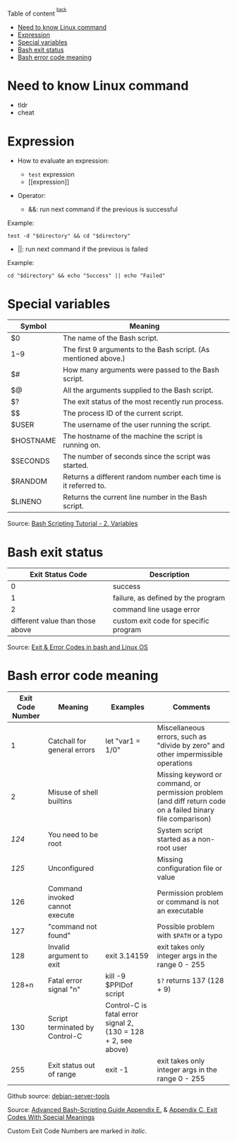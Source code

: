 Table of content <sup><sup>[back](./README.md)</sup></sup>

- [Need to know Linux command](#need-to-know-linux-command)
- [Expression](#expression)
- [Special variables](#special-variables)
- [Bash exit status](#bash-exit-status)
- [Bash error code meaning](#bash-error-code-meaning)

# Need to know Linux command

- tldr
- cheat

# Expression

- How to evaluate an expression:

  - `test` expression
  - [[expression]]

- Operator:

  - &&: run next command if the previous is successful

Example:

```
test -d "$directory" && cd "$directory"
```

- ||: run next command if the previous is failed

Example:

```
cd "$directory" && echo "Success" || echo "Failed"
```

# Special variables

| Symbol    | Meaning                                                         |
| --------- | --------------------------------------------------------------- |
| $0        | The name of the Bash script.                                    |
| $1-$9     | The first 9 arguments to the Bash script. (As mentioned above.) |
| $#        | How many arguments were passed to the Bash script.              |
| $@        | All the arguments supplied to the Bash script.                  |
| $?        | The exit status of the most recently run process.               |
| $$        | The process ID of the current script.                           |
| $USER     | The username of the user running the script.                    |
| $HOSTNAME | The hostname of the machine the script is running on.           |
| $SECONDS  | The number of seconds since the script was started.             |
| $RANDOM   | Returns a different random number each time is it referred to.  |
| $LINENO   | Returns the current line number in the Bash script.             |

Source: [Bash Scripting Tutorial - 2. Variables](https://ryanstutorials.net/bash-scripting-tutorial/bash-variables.php)

# Bash exit status

| Exit Status Code                 | Description                           |
| -------------------------------- | ------------------------------------- |
| 0                                | success                               |
| 1                                | failure, as defined by the program    |
| 2                                | command line usage error              |
| different value than those above | custom exit code for specific program |

Source: [Exit & Error Codes in bash and Linux OS](https://www.adminschoice.com/exit-error-codes-in-bash-and-linux-os)

# Bash error code meaning

| Exit Code Number | Meaning                        | Examples                                                      | Comments                                                                                                    |
| ---------------- | ------------------------------ | ------------------------------------------------------------- | ----------------------------------------------------------------------------------------------------------- |
| 1                | Catchall for general errors    | let "var1 = 1/0"                                              | Miscellaneous errors, such as "divide by zero" and other impermissible operations                           |
| 2                | Misuse of shell builtins       |                                                               | Missing keyword or command, or permission problem (and diff return code on a failed binary file comparison) |
| _124_            | You need to be root            |                                                               | System script started as a non-root user                                                                    |
| _125_            | Unconfigured                   |                                                               | Missing configuration file or value                                                                         |
| 126              | Command invoked cannot execute |                                                               | Permission problem or command is not an executable                                                          |
| 127              | "command not found"            |                                                               | Possible problem with `$PATH` or a typo                                                                     |
| 128              | Invalid argument to exit       | exit 3.14159                                                  | exit takes only integer args in the range 0 - 255                                                           |
| 128+n            | Fatal error signal "n"         | kill -9 $PPIDof script                                        | `$?` returns 137 (128 + 9)                                                                                  |
| 130              | Script terminated by Control-C | Control-C is fatal error signal 2, (130 = 128 + 2, see above) |
| 255              | Exit status out of range       | exit -1                                                       | exit takes only integer args in the range 0 - 255                                                           |

Github source: [debian-server-tools](https://github.com/szepeviktor/debian-server-tools/blob/master/Bash-exit-codes.md)

Source: [Advanced Bash-Scripting Guide Appendix E.](https://www.tldp.org/LDP/abs/html/exitcodes.html) & [Appendix C. Exit Codes With Special Meanings](https://www.linuxdoc.org/LDP/abs/html/exitcodes.html)

Custom Exit Code Numbers are marked in _italic_.
